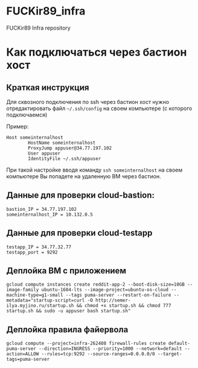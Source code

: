 # FUCKir89_infra
FUCKir89 Infra repository

# Как подключаться через бастион хост

## Краткая инструкция

Для сквозного подключения по ssh через бастион хост нужно отредактировать файл `~/.ssh/config` на своем компьютере (с которого подключаемся)

Пример:

```
Host someinternalhost
        HostName someinternalhost
        ProxyJump appuser@34.77.197.102
        User appuser
        IdentityFile ~/.ssh/appuser
```

При такой настройке вводя команду `ssh someinternalhost` на своем компьютере Вы попадете на удаленную ВМ через бастион.


## Данные для проверки cloud-bastion:
```
bastion_IP = 34.77.197.102
someinternalhost_IP = 10.132.0.5
```
## Данные для проверки cloud-testapp
```
testapp_IP = 34.77.32.77
testapp_port = 9292
```

## Деплойка ВМ с приложением
```
gcloud compute instances create reddit-app-2 --boot-disk-size=10GB --image-family ubuntu-1604-lts --image-project=ubuntu-os-cloud --machine-type=g1-small --tags puma-server --restart-on-failure --metadata="startup-script=curl -O http://semer-ilya.myjino.ru/startup.sh && chmod +x startup.sh && chmod 777 startup.sh && sudo -u appuser bash startup.sh"
```

## Деплойка правила файервола
```
gcloud compute --project=infra-262408 firewall-rules create default-puma-server --direction=INGRESS --priority=1000 --network=default --action=ALLOW --rules=tcp:9292 --source-ranges=0.0.0.0/0 --target-tags=puma-server
```
